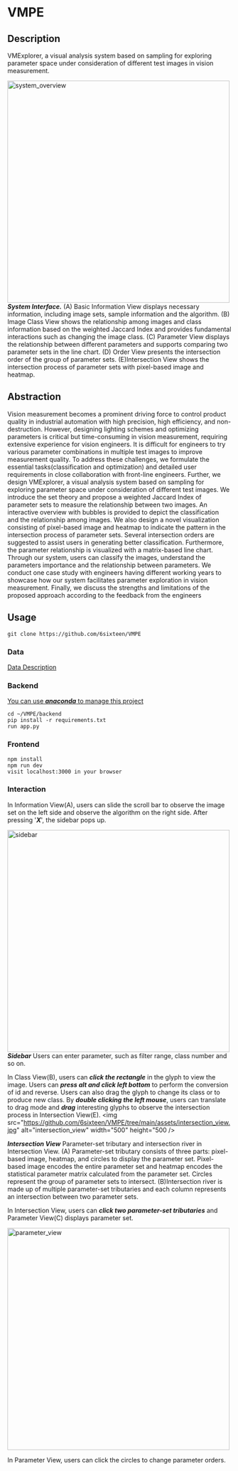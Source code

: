 # VMPE
## Description
VMExplorer, a visual analysis system based on sampling for exploring parameter space under consideration of different test images in vision measurement.  

<img
  src="https://github.com/6sixteen/VMPE/tree/main/assets/system_overview.jpg"
  alt="system_overview"
  width="500"
/>  
***System Interface.*** (A) Basic Information View displays necessary information, including image sets, sample information and the algorithm. (B) Image Class View shows the relationship among images and class information based on the weighted Jaccard Index and provides fundamental interactions such as changing the image class. (C) Parameter View displays the relationship between different parameters and supports comparing two parameter sets in the line chart. (D) Order View presents the intersection order of the group of parameter sets. (E)Intersection View shows the intersection process of parameter sets with pixel-based image and heatmap.
## Abstraction
Vision measurement becomes a prominent driving force to control product quality in industrial automation with high precision, high efficiency, 
and non-destruction. 
However, designing lighting schemes and optimizing parameters is critical but time-consuming in vision measurement, requiring extensive 
experience for vision engineers. 
It is difficult for engineers to try various parameter combinations in multiple test images to improve measurement quality. 
To address these challenges, we formulate the essential tasks(classification and optimization) and detailed user requirements in 
close collaboration with front-line engineers. 
Further, we design VMExplorer, a visual analysis system based on sampling for exploring parameter space under consideration of different test images.
 We introduce the set theory and propose a weighted Jaccard Index of parameter sets to measure the relationship between two images. 
 An interactive overview with bubbles is provided to depict the classification and the relationship among images. 
 We also design a novel visualization consisting of pixel-based image and heatmap to indicate the pattern in the intersection process of parameter 
 sets. 
 Several intersection orders are suggested to assist users in generating better classification. 
 Furthermore, the parameter relationship is visualized with a matrix-based line chart. 
 Through our system, users can classify the images, understand the parameters importance and the relationship between parameters. 
 We conduct one case study with engineers having different working years to showcase how our system facilitates parameter exploration 
 in vision measurement. Finally, we discuss the strengths and limitations of the proposed approach according to the feedback from the engineers
## Usage
```
git clone https://github.com/6sixteen/VMPE
```
### Data
[Data Description](https://github.com/6sixteen/VMPE/tree/main/data/Readme.md)
### Backend
[You can use ***anaconda*** to manage this project](https://docs.anaconda.com/anaconda/user-guide/getting-started/)
```
cd ~/VMPE/backend
pip install -r requirements.txt
run app.py
```
### Frontend
 ```
npm install
npm run dev
visit localhost:3000 in your browser
```
### Interaction
In Information View(A), users can slide the scroll bar to observe the image set on the left side and observe the algorithm on the right side.
After pressing '***X***', the sidebar pops up.  

<img
  src="https://github.com/6sixteen/VMPE/tree/main/assets/sidebar.JPG"
  alt="sidebar"
  width="500"
/>  
***Sidebar*** Users can enter parameter, such as filter range, class number and so on.  

In Class View(B), users can ***click the rectangle*** in the glyph to view the image. Users can ***press alt and click left bottom*** to perform the conversion of id and reverse. 
Users can also drag the glyph to change its class or to produce new class. 
By ***double clicking the left mouse***, users can translate to drag mode and ***drag*** interesting glyphs to observe the intersection process in Intersection View(E).
<img
  src="https://github.com/6sixteen/VMPE/tree/main/assets/intersection_view.jpg"
  alt="intersection_view"
  width="500"
  height="500
/> 

***Intersection View*** Parameter-set tributary and intersection river in Intersection View. 
(A) Parameter-set tributary consists of three parts: pixel-based image, heatmap, and circles to display the parameter set. 
Pixel-based image encodes the entire parameter set and heatmap encodes the statistical parameter matrix calculated from the parameter set. 
Circles represent the group of parameter sets to intersect. 
(B)Intersection river is made up of multiple parameter-set tributaries and each column represents an intersection between two parameter sets.
 
In Intersection View, users can ***click two parameter-set tributaries*** and Parameter View(C) displays parameter set.  

<img
  src="https://github.com/6sixteen/VMPE/tree/main/assets/parameter_view.jpg"
  alt="parameter_view"
  width="500"
/> 

In Parameter View, users can click the circles to change parameter orders.
